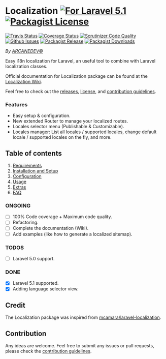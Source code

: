 Localization [![For Laravel 5.1][badge_laravel]](https://github.com/ARCANEDEV/LogViewer#logviewer) [![Packagist License][badge_license]](https://github.com/ARCANEDEV/Localization/blob/master/LICENSE.md)
==============
[![Travis Status][badge_build]](https://travis-ci.org/ARCANEDEV/Localization)
[![Coverage Status][badge_coverage]](https://scrutinizer-ci.com/g/ARCANEDEV/Localization/?branch=master)
[![Scrutinizer Code Quality][badge_quality]](https://scrutinizer-ci.com/g/ARCANEDEV/Localization/?branch=master)
[![Github Issues][badge_issues]](https://github.com/ARCANEDEV/Localization/issues)
[![Packagist Release][badge_release]](https://packagist.org/packages/arcanedev/localization)
[![Packagist Downloads][badge_downloads]](https://packagist.org/packages/arcanedev/localization)

[badge_laravel]:   https://img.shields.io/badge/for%20Laravel-5.1-orange.svg?style=flat-square
[badge_license]:   http://img.shields.io/packagist/l/arcanedev/localization.svg?style=flat-square
[badge_build]:     http://img.shields.io/travis/ARCANEDEV/Localization.svg?style=flat-square
[badge_coverage]:  https://img.shields.io/scrutinizer/coverage/g/ARCANEDEV/Localization.svg?style=flat-square
[badge_quality]:   https://img.shields.io/scrutinizer/g/ARCANEDEV/Localization.svg?style=flat-square
[badge_issues]:    http://img.shields.io/github/issues/ARCANEDEV/Localization.svg?style=flat-square
[badge_release]:   https://img.shields.io/packagist/v/arcanedev/localization.svg?style=flat-square
[badge_downloads]: https://img.shields.io/packagist/dt/arcanedev/localization.svg?style=flat-square

*By [ARCANEDEV&copy;](http://www.arcanedev.net/)*

Easy i18n localization for Laravel, an useful tool to combine with Laravel localization classes.

Official documentation for Localization package can be found at the [Localization Wiki](https://github.com/ARCANEDEV/Localization/wiki).

Feel free to check out the [releases](https://github.com/ARCANEDEV/Localization/releases), [license](https://github.com/ARCANEDEV/Localization/blob/master/LICENSE.md), and [contribution guidelines](https://github.com/ARCANEDEV/Localization/blob/master/CONTRIBUTING.md).
  
### Features

  * Easy setup & configuration.
  * New extended Router to manage your localized routes.
  * Locales selector menu (Publishable & Customizable).
  * Locales manager: List all locales / supported locales, change default locale / supported locales on the fly, and more.
  
## Table of contents

1. [Requirements](https://github.com/ARCANEDEV/Localization/wiki/1.-Requirements)
2. [Installation and Setup](https://github.com/ARCANEDEV/Localization/wiki/2.-Installation-and-Setup)
3. [Configuration](https://github.com/ARCANEDEV/Localization/wiki/3.-Configuration)
4. [Usage](https://github.com/ARCANEDEV/Localization/wiki/4.-Usage)
5. [Extras](https://github.com/ARCANEDEV/Localization/wiki/5.-Extras)
6. [FAQ](https://github.com/ARCANEDEV/Localization/wiki/6.-FAQ)

### ONGOING

  - [ ] 100% Code coverage + Maximum code quality.
  - [ ] Refactoring.
  - [ ] Complete the documentation (Wiki).
  - [ ] Add examples (like how to generate a localized sitemap).

### TODOS

  - [ ] Laravel 5.0 support.

### DONE

  - [x] Laravel 5.1 supported.
  - [x] Adding language selector view.
  
## Credit

The Localization package was inspired from [mcamara/laravel-localization](https://github.com/mcamara/laravel-localization).

## Contribution

Any ideas are welcome. Feel free to submit any issues or pull requests, please check the [contribution guidelines](https://github.com/ARCANEDEV/Localization/blob/master/CONTRIBUTING.md).
